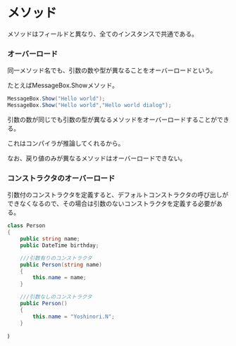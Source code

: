 # メソッド

メソッドはフィールドと異なり、全てのインスタンスで共通である。

### オーバーロード

同一メソッド名でも、引数の数や型が異なることをオーバーロードという。

たとえばMessageBox.Showメソッド。

```csharp
MessageBox.Show("Hello world");
MessageBox.Show("Hello world","Hello world dialog");
```

引数の数が同じでも引数の型が異なるメソッドをオーバーロードすることができる。

これはコンパイラが推論してくれるから。

なお、戻り値のみが異なるメソッドはオーバーロードできない。


### コンストラクタのオーバーロード

引数付のコンストラクタを定義すると、デフォルトコンストラクタの呼び出しができなくなるので、その場合は引数のないコンストラクタを定義する必要がある。

```csharp
class Person
{
    public string name;
    public DateTime birthday;

    ///引数有りのコンストラクタ
    public Person(string name)
    {
        this.name = name;
    }

    ///引数なしのコンストラクタ
    public Person()
    {
        this.name = "Yoshinori.N";
    }

｝
```

